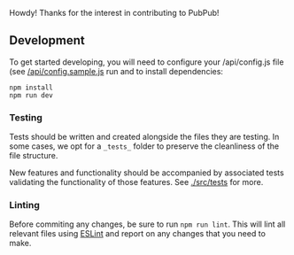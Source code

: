 Howdy! Thanks for the interest in contributing to PubPub!

## Development

To get started developing, you will need to configure your /api/config.js file (see [/api/config.sample.js](/api/config.sample.js) run and to install dependencies:
```
npm install
npm run dev
```

### Testing

Tests should be written and created alongside the files they are testing. In some cases, we opt for a `_tests_` folder to preserve the cleanliness of the file structure.

New features and functionality should be accompanied by associated tests validating the functionality of those features. See [./src/tests](./src/tests) for more.


### Linting

Before commiting any changes, be sure to run `npm run lint`. This will lint all relevant files using [ESLint](http://eslint.org/) and report on any changes that you need to make.
